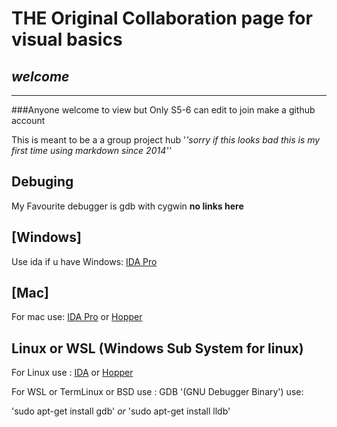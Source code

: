 # THE Original Collaboration page for visual basics
## _welcome_
____________________________________
###Anyone welcome to view but Only S5-6 can edit to join make a github account

This is meant to be a a group project hub '*'*sorry if this looks bad this is my first time using markdown since 2014'*'*

## Debuging
My Favourite debugger is gdb with cygwin **no links here**
## [Windows]
Use ida if u have Windows: [IDA Pro](https://out7.hex-rays.com/files/idafree70_windows.exe)
## [Mac]
For mac use: [IDA Pro](https://out7.hex-rays.com/files/idafree70_mac.zip) or [Hopper](https://www.hopperapp.com/HopperWeb/download_last.php)
## Linux or WSL (Windows Sub System for linux)
For Linux use  : [IDA](https://out7.hex-rays.com/files/idafree70_linux.run) or [Hopper](https://www.hopperapp.com/download.html?)

For WSL or TermLinux or BSD use : GDB '(GNU Debugger Binary') use:

'sudo apt-get install gdb' *or* 'sudo apt-get install lldb'
